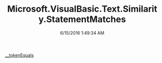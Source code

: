 ﻿---
title: Microsoft.VisualBasic.Text.Similarity.StatementMatches
date: 6/15/2016 1:49:34 AM
---

[__tokenEquals](T-Microsoft.VisualBasic.Text.Similarity.StatementMatches.__tokenEquals.html)
